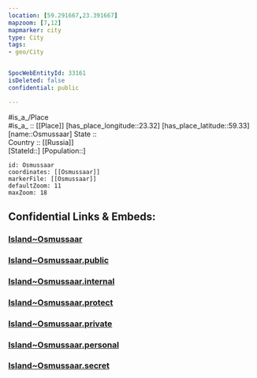 ```yaml
---
location: [59.291667,23.391667] 
mapzoom: [7,12] 
mapmarker: city 
type: City
tags:
- geo/City


SpocWebEntityId: 33161
isDeleted: false
confidential: public

---
```

#is_a_/Place  
#is_a_ :: [[Place]] 
[has_place_longitude::23.32] 
[has_place_latitude::59.33] 
[name::Osmussaar] 
State ::  
Country :: [[Russia]]  
[StateId::] 
[Population::] 



```leaflet
id: Osmussaar
coordinates: [[Osmussaar]] 
markerFile: [[Osmussaar]] 
defaultZoom: 11 
maxZoom: 18
```


## Confidential Links & Embeds: 

### [Island~Osmussaar](/_Standards/Earth/Continent/Europe/Europe~North/Estonia/Island~Osmussaar.md) 

### [Island~Osmussaar.public](/_public/Earth/Continent/Europe/Europe~North/Estonia/Island~Osmussaar.public.md) 

### [Island~Osmussaar.internal](/_internal/Earth/Continent/Europe/Europe~North/Estonia/Island~Osmussaar.internal.md) 

### [Island~Osmussaar.protect](/_protect/Earth/Continent/Europe/Europe~North/Estonia/Island~Osmussaar.protect.md) 

### [Island~Osmussaar.private](/_private/Earth/Continent/Europe/Europe~North/Estonia/Island~Osmussaar.private.md) 

### [Island~Osmussaar.personal](/_personal/Earth/Continent/Europe/Europe~North/Estonia/Island~Osmussaar.personal.md) 

### [Island~Osmussaar.secret](/_secret/Earth/Continent/Europe/Europe~North/Estonia/Island~Osmussaar.secret.md)

